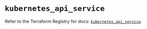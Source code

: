 # `kubernetes_api_service`

Refer to the Terraform Registry for docs: [`kubernetes_api_service`](https://registry.terraform.io/providers/hashicorp/kubernetes/2.36.0/docs/resources/api_service).
